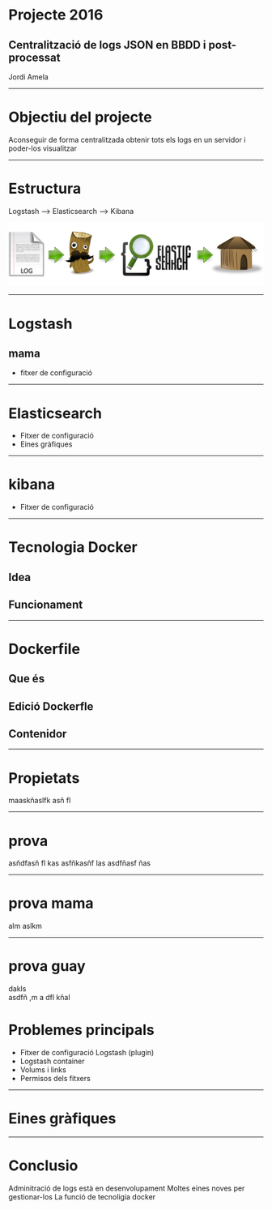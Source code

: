 # Projecte 2016

## Centralització de logs JSON en BBDD i post-processat 

Jordi Amela

---
# Objectiu del projecte

Aconseguir de forma centralitzada obtenir tots els logs en un servidor i poder-los visualitzar

---
# Estructura

Logstash --> Elasticsearch --> Kibana

![imatge](../images/elk2.png)

---

# Logstash

## mama
- fitxer de configuració

---

# Elasticsearch

- Fitxer de configuració
- Eines gràfiques

---

# kibana

- Fitxer de configuració

---

# Tecnologia Docker

## Idea

## Funcionament



---

# Dockerfile

## Que és

## Edició Dockerfle

## Contenidor

---
# Propietats

maaskñaslfk asñ fl


---

# prova
asñdfasñ fl kas
asfñkasñf las
asdfñasf ñas


---

# prova mama
alm aslkm 

---
# prova guay

dakls  
asdfñ ,m a
dfl kñal


# Problemes principals

- Fitxer de configuració Logstash (plugin)
- Logstash container
- Volums i links
- Permisos dels fitxers

---
# Eines gràfiques

---
# Conclusio

Adminitració de logs està en desenvolupament 
Moltes eines noves per gestionar-los
La funció de tecnoligia docker

